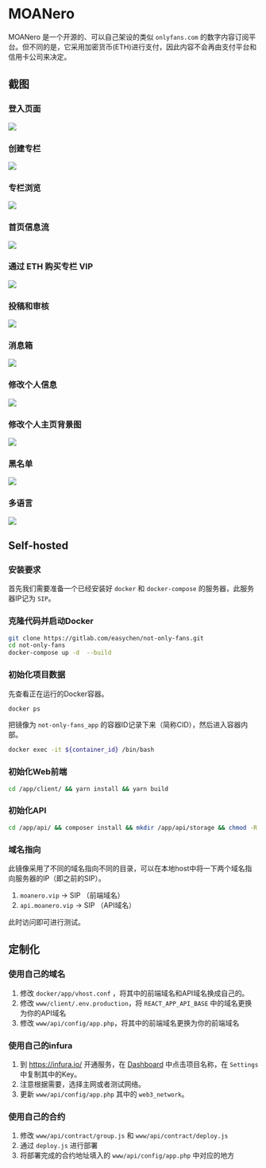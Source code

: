 # MOANero

MOANero 是一个开源的、可以自己架设的类似 `onlyfans.com` 的数字内容订阅平台。但不同的是，它采用加密货币(ETH)进行支付，因此内容不会再由支付平台和信用卡公司来决定。

## 截图

### 登入页面

![](images/2021-08-25-21-20-33.png)

### 创建专栏

![](images/2021-08-25-21-21-47.png)

### 专栏浏览

![](images/2021-08-25-21-23-12.png)

### 首页信息流

![](images/2021-08-25-21-33-05.png)

### 通过 ETH 购买专栏 VIP

![](images/2021-08-25-21-28-14.png)

### 投稿和审核

![](images/2021-08-25-21-31-27.png)

### 消息箱

![](images/2021-08-25-21-32-18.png)

### 修改个人信息

![](images/2021-08-25-21-22-24.png)

### 修改个人主页背景图

![](images/2021-08-25-21-34-44.png)

### 黑名单

![](images/2021-08-25-21-36-09.png)

### 多语言

![](images/2021-08-25-21-36-51.png)


<!-- ## 在线演示网站

- <http://moanero.vip/> -->

## Self-hosted

### 安装要求

首先我们需要准备一个已经安装好 `docker` 和 `docker-compose` 的服务器，此服务器IP记为 `SIP`。

### 克隆代码并启动Docker

```bash
git clone https://gitlab.com/easychen/not-only-fans.git
cd not-only-fans
docker-compose up -d  --build
```

### 初始化项目数据 

先查看正在运行的Docker容器。

```bash
docker ps
```

把镜像为 `not-only-fans_app` 的容器ID记录下来（简称CID），然后进入容器内部。

```bash
docker exec -it ${container_id} /bin/bash
```

### 初始化Web前端

```bash
cd /app/client/ && yarn install && yarn build
```

### 初始化API

```bash
cd /app/api/ && composer install && mkdir /app/api/storage && chmod -R 0777 /app/api/storage
```

### 域名指向

此镜像采用了不同的域名指向不同的目录，可以在本地host中将一下两个域名指向服务器的IP（即之前的SIP）。

1. `moanero.vip` → SIP （前端域名）
1. `api.moanero.vip` → SIP （API域名）

此时访问即可进行测试。

## 定制化

### 使用自己的域名

1. 修改 `docker/app/vhost.conf` ，将其中的前端域名和API域名换成自己的。
1. 修改 `www/client/.env.production`，将 `REACT_APP_API_BASE` 中的域名更换为你的API域名
1. 修改 `www/api/config/app.php`，将其中的前端域名更换为你的前端域名

### 使用自己的infura

1. 到 https://infura.io/ 开通服务，在 [Dashboard](https://infura.io/dashboard/ethereum) 中点击项目名称，在 `Settings` 中复制其中的Key。
1. 注意根据需要，选择主网或者测试网络。
1. 更新 `www/api/config/app.php` 其中的 `web3_network`。

### 使用自己的合约

1. 修改 `www/api/contract/group.js` 和 `www/api/contract/deploy.js`
1. 通过 `deploy.js` 进行部署
1. 将部署完成的合约地址填入的 `www/api/config/app.php` 中对应的地方

